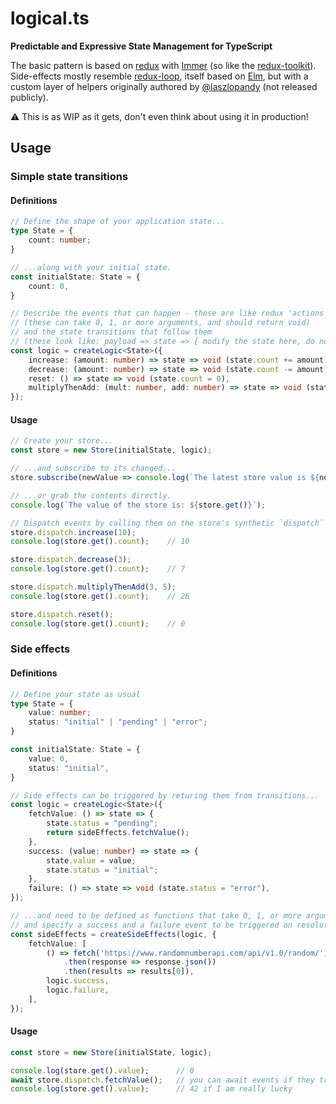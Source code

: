# logical.ts

__Predictable and Expressive State Management for TypeScript__

The basic pattern is based on [redux](https://redux.js.org/) with [Immer](https://immerjs.github.io/immer/) (so like the [redux-toolkit](https://redux-toolkit.js.org/)). Side-effects mostly resemble [redux-loop](https://redux-loop.js.org/), itself based on [Elm](https://elm-lang.org/), but with a custom layer of helpers originally authored by [@laszlopandy](https://github.com/laszlopandy) (not released publicly). 

⚠️ This is as WIP as it gets, don't even think about using it in production!

## Usage

### Simple state transitions

#### Definitions

```typescript
// Define the shape of your application state...
type State = {
    count: number;
}

// ...along with your initial state.
const initialState: State = {
    count: 0,
}

// Describe the events that can happen - these are like redux 'actions'
// (these can take 0, 1, or more arguments, and should return void)
// and the state transitions that follow them
// (these look like: payload => state => { modify the state here, do not return anything })
const logic = createLogic<State>({
    increase: (amount: number) => state => void (state.count += amount),
    decrease: (amount: number) => state => void (state.count -= amount),
    reset: () => state => void (state.count = 0),
    multiplyThenAdd: (mult: number, add: number) => state => void (state.count = state.count * mult + add),
});
```

#### Usage
```typescript
// Create your store...
const store = new Store(initialState, logic);

// ...and subscribe to its changed...
store.subscribe(newValue => console.log(`The latest store value is ${newValue}`));

// ...or grab the contents directly.
console.log(`The value of the store is: ${store.get()}`);

// Dispatch events by calling them on the store's synthetic `dispatch` object:
store.dispatch.increase(10);
console.log(store.get().count);    // 10

store.dispatch.decrease(3);
console.log(store.get().count);    // 7

store.dispatch.multiplyThenAdd(3, 5);
console.log(store.get().count);    // 26

store.dispatch.reset();
console.log(store.get().count);    // 0
```

### Side effects

#### Definitions

```typescript
// Define your state as usual
type State = {
    value: number;
    status: "initial" | "pending" | "error";
}

const initialState: State = {
    value: 0,
    status: "initial",
}

// Side effects can be triggered by returing them from transitions...
const logic = createLogic<State>({
    fetchValue: () => state => {
        state.status = "pending";
        return sideEffects.fetchValue();
    },
    success: (value: number) => state => {
        state.value = value;
        state.status = "initial";
    },
    failure: () => state => void (state.status = "error"),
});

// ...and need to be defined as functions that take 0, 1, or more arguments, return a Promise,
// and specify a success and a failure event to be triggered on resolution/rejection.
const sideEffects = createSideEffects(logic, {
    fetchValue: [
        () => fetch('https://www.randomnumberapi.com/api/v1.0/random/')
            .then(response => response.json())
            .then(results => results[0]),
        logic.success,
        logic.failure,
    ],
});
```

#### Usage

```typescript
const store = new Store(initialState, logic);

console.log(store.get().value);      // 0
await store.dispatch.fetchValue();   // you can await events if they trigger a side-effect
console.log(store.get().value);      // 42 if I am really lucky
```
